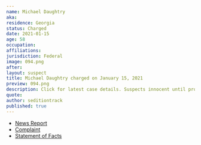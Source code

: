 ```yaml
---
name: Michael Daughtry
aka:
residence: Georgia
status: Charged
date: 2021-01-15
age: 58
occupation:
affiliations:
jurisdiction: Federal
image: 094.png
after:
layout: suspect
title: Michael Daughtry charged on January 15, 2021
preview: 094.png
description: Click for latest case details. Suspects innocent until proven guilty.
quote:
author: seditiontrack
published: true
---
```


- [News Report](https://www.walb.com/2021/01/19/pelham-man-charged-capitol-incident/)
- [Complaint](https://www.justice.gov/opa/page/file/1356031/download)
- [Statement of Facts](https://www.justice.gov/opa/page/file/1356026/download)
